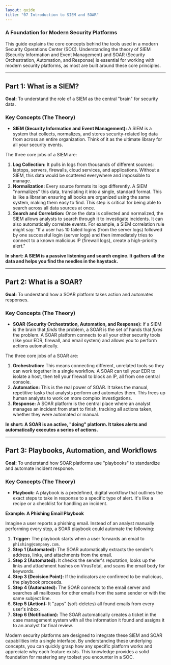 ```yaml
---
layout: guide
title: "07 Introduction to SIEM and SOAR"
---
```


### A Foundation for Modern Security Platforms

This guide explains the core concepts behind the tools used in a modern Security Operations Center (SOC). Understanding the theory of SIEM (Security Information and Event Management) and SOAR (Security Orchestration, Automation, and Response) is essential for working with modern security platforms, as most are built around these core principles.

---

## Part 1: What is a SIEM?

**Goal:** To understand the role of a SIEM as the central "brain" for security data.

### Key Concepts (The Theory)

- **SIEM (Security Information and Event Management):** A SIEM is a system that collects, normalizes, and stores security-related log data from across an entire organization. Think of it as the ultimate library for all your security events.

The three core jobs of a SIEM are:

1.  **Log Collection:** It pulls in logs from thousands of different sources: laptops, servers, firewalls, cloud services, and applications. Without a SIEM, this data would be scattered everywhere and impossible to manage.
2.  **Normalization:** Every source formats its logs differently. A SIEM "normalizes" this data, translating it into a single, standard format. This is like a librarian ensuring all books are organized using the same system, making them easy to find. This step is critical for being able to search across all data sources at once.
3.  **Search and Correlation:** Once the data is collected and normalized, the SIEM allows analysts to search through it to investigate incidents. It can also automatically correlate events. For example, a SIEM correlation rule might say: "If a user has 10 failed logins (from the server logs) followed by one successful login (server logs) and then immediately tries to connect to a known malicious IP (firewall logs), create a high-priority alert."

**In short: A SIEM is a passive listening and search engine. It gathers all the data and helps you find the needles in the haystack.**

---

## Part 2: What is a SOAR?

**Goal:** To understand how a SOAR platform takes action and automates responses.

### Key Concepts (The Theory)

- **SOAR (Security Orchestration, Automation, and Response):** If a SIEM is the brain that _finds_ the problem, a SOAR is the set of hands that _fixes_ the problem. A SOAR platform connects to all your other security tools (like your EDR, firewall, and email system) and allows you to perform actions automatically.

The three core jobs of a SOAR are:

1.  **Orchestration:** This means connecting different, unrelated tools so they can work together in a single workflow. A SOAR can tell your EDR to isolate a host, then tell your firewall to block an IP, all from one central console.
2.  **Automation:** This is the real power of SOAR. It takes the manual, repetitive tasks that analysts perform and automates them. This frees up human analysts to work on more complex investigations.
3.  **Response:** A SOAR platform is the central place where an analyst manages an incident from start to finish, tracking all actions taken, whether they were automated or manual.

**In short: A SOAR is an active, "doing" platform. It takes alerts and automatically executes a series of actions.**

---

## Part 3: Playbooks, Automation, and Workflows

**Goal:** To understand how SOAR platforms use "playbooks" to standardize and automate incident response.

### Key Concepts (The Theory)

- **Playbook:** A playbook is a predefined, digital workflow that outlines the exact steps to take in response to a specific type of alert. It's like a recipe or a checklist for handling an incident.

**Example: A Phishing Email Playbook**

Imagine a user reports a phishing email. Instead of an analyst manually performing every step, a SOAR playbook could automate the following:

1.  **Trigger:** The playbook starts when a user forwards an email to `phishing@company.com`.
2.  **Step 1 (Automated):** The SOAR automatically extracts the sender's address, links, and attachments from the email.
3.  **Step 2 (Automated):** It checks the sender's reputation, looks up the links and attachment hashes on VirusTotal, and scans the email body for keywords.
4.  **Step 3 (Decision Point):** If the indicators are confirmed to be malicious, the playbook proceeds.
5.  **Step 4 (Automated):** The SOAR connects to the email server and searches all mailboxes for other emails from the same sender or with the same subject line.
6.  **Step 5 (Action):** It "zaps" (soft-deletes) all found emails from every user's inbox.
7.  **Step 6 (Notification):** The SOAR automatically creates a ticket in the case management system with all the information it found and assigns it to an analyst for final review.

Modern security platforms are designed to integrate these SIEM and SOAR capabilities into a single interface. By understanding these underlying concepts, you can quickly grasp how any specific platform works and appreciate why each feature exists. This knowledge provides a solid foundation for mastering any toolset you encounter in a SOC.
